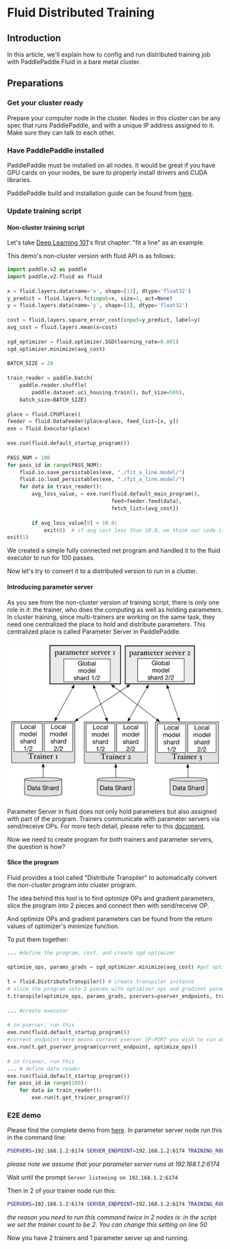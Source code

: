 # Fluid Distributed Training

## Introduction

In this article, we'll explain how to config and run distributed training job with PaddlePaddle Fluid in a bare metal cluster.

## Preparations

### Get your cluster ready

Prepare your computer node in the cluster. Nodes in this cluster can be any spec that runs PaddlePaddle, and with a unique IP address assigned to it. Make sure they can talk to each other.

### Have PaddlePaddle installed

PaddlePaddle must be installed on all nodes. It would be great if you have GPU cards on your nodes, be sure to properly install drivers and CUDA libraries.

PaddlePaddle build and installation guide can be found from [here](http://www.paddlepaddle.org/docs/develop/documentation/en/getstarted/build_and_install/index_en.html).

### Update training script

#### Non-cluster training script

Let's take [Deep Learning 101](http://www.paddlepaddle.org/docs/develop/book/01.fit_a_line/index.html)'s first chapter: "fit a line" as an example.

This demo's non-cluster version with fluid API is as follows:

``` python
import paddle.v2 as paddle
import paddle.v2.fluid as fluid

x = fluid.layers.data(name='x', shape=[13], dtype='float32')
y_predict = fluid.layers.fc(input=x, size=1, act=None)
y = fluid.layers.data(name='y', shape=[1], dtype='float32')

cost = fluid.layers.square_error_cost(input=y_predict, label=y)
avg_cost = fluid.layers.mean(x=cost)

sgd_optimizer = fluid.optimizer.SGD(learning_rate=0.001)
sgd_optimizer.minimize(avg_cost)

BATCH_SIZE = 20

train_reader = paddle.batch(
    paddle.reader.shuffle(
        paddle.dataset.uci_housing.train(), buf_size=500),
    batch_size=BATCH_SIZE)

place = fluid.CPUPlace()
feeder = fluid.DataFeeder(place=place, feed_list=[x, y])
exe = fluid.Executor(place)

exe.run(fluid.default_startup_program())

PASS_NUM = 100
for pass_id in range(PASS_NUM):
    fluid.io.save_persistables(exe, "./fit_a_line.model/")
    fluid.io.load_persistables(exe, "./fit_a_line.model/")
    for data in train_reader():
        avg_loss_value, = exe.run(fluid.default_main_program(),
                                  feed=feeder.feed(data),
                                  fetch_list=[avg_cost])

        if avg_loss_value[0] < 10.0:
            exit(0)  # if avg cost less than 10.0, we think our code is good.
exit(1)
```

We created a simple fully connected net program and handled it to the fluid executor to run for 100 passes.

Now let's try to convert it to a distributed version to run in a cluster.

#### Introducing parameter server

As you see from the non-cluster version of training script, there is only one role in it: the trainer, who does the computing as well as holding parameters. In cluster training, since multi-trainers are working on the same task, they need one centralized the place to hold and distribute parameters. This centralized place is called Parameter Server in PaddlePaddle.

![parameter server architect](src/trainer.png)

Parameter Server in fluid does not only hold parameters but also assigned with part of the program. Trainers communicate with parameter servers via send/receive OPs. For more tech detail, please refer to this [document](https://github.com/PaddlePaddle/Paddle/blob/develop/doc/design/dist_refactor/distributed_architecture.md).

Now we need to create program for both trainers and parameter servers, the question is how?

#### Slice the program

Fluid provides a tool called "Distribute Transpiler" to automatically convert the non-cluster program into cluster program.

The idea behind this tool is to find optimize OPs and gradient parameters, slice the program into 2 pieces and connect then with send/receive OP.

And optimize OPs and gradient parameters can be found from the return values of optimizer's minimize function.

To put them together:

``` python
... #define the program, cost, and create sgd optimizer

optimize_ops, params_grads = sgd_optimizer.minimize(avg_cost) #get optimize OPs and gradient parameters

t = fluid.DistributeTranspiler() # create transpiler instance
# slice the program into 2 pieces with optimizer_ops and gradient parameters list, as well as pserver_endpoints, which is a comma separated list of [IP:PORT] and number of trainers
t.transpile(optimize_ops, params_grads, pservers=pserver_endpoints, trainers=2) 

... #create executor

# in pserver, run this
exe.run(fluid.default_startup_program())
#current_endpoint here means current pserver IP:PORT you wish to run on
exe.run(t.get_pserver_program(current_endpoint, optimize_ops)) 

# in trianer, run this
... # define data reader
exe.run(fluid.default_startup_program())
for pass_id in range(100):
    for data in train_reader():
        exe.run(t.get_trainer_program())


```

### E2E demo

Please find the complete demo from [here](https://github.com/PaddlePaddle/Paddle/blob/develop/python/paddle/v2/fluid/tests/book_distribute/notest_dist_fit_a_line.py). In parameter server node run this in the command line:

``` bash
PSERVERS=192.168.1.2:6174 SERVER_ENDPOINT=192.168.1.2:6174 TRAINING_ROLE=PSERVER python notest_dist_fit_a_line.py
```

*please note we assume that your parameter server runs at 192.168.1.2:6174*

Wait until the prompt `Server listening on 192.168.1.2:6174`

Then in 2 of your trainer node run this:

``` bash
PSERVERS=192.168.1.2:6174 SERVER_ENDPOINT=192.168.1.2:6174 TRAINING_ROLE=TRAINER python notest_dist_fit_a_line.py
```

*the reason you need to run this command twice in 2 nodes is: in the script we set the trainer count to be 2. You can change this setting on line 50*

Now you have 2 trainers and 1 parameter server up and running.

